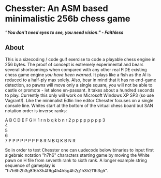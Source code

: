 # Chesster: An ASM based minimalistic 256b chess game

##### "You don't need eyes to see, you need vision." - Faithless

## About

This is a sizecoding / code gulf exercise to code a playable chess engine in 256 bytes. The proof of concept is extremely experimental and bears several shortcomings when compared with any other real FIDE existing chess game engine _you have been warned._ It plays like a fish as the AI is reduced to a half-ply max solely. Also, bear in mind that it has no end-game detection, so pawns will move only a single square, you will not be able to castle or promote - let alone en-passant. It takes about a hundred seconds to play. Currently this only will work on Microsoft Windows XP SP3 (so use Vagrant!). Like the minimalist Edlin line editor Chesster focuses on a single console line. Whites start at the bottom of the virtual chess board but SAN notation order is inverse ranks:

   A B C D E F G H
1  r n b q k b n r
2  p p p p p p p p
3           
4         
5         
6         
7  P P P P P P P P
8  R N B Q K B N R

So in order to test Chesster one can uudecode below binaries to input first algebraic notation "h7h6" characters starting game by moving the White pawn on H file from seventh rank to sixth rank. A longer example string sequence of gameplay is "h7h6h2h3g8f6h3h4f6g4h4h5g4h2g1h3h2f1h3g5".
